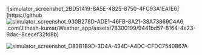 ![simulator_screenshot_2BD51419-8A5E-4825-8750-4FC93A1EA1E6](https://github![simulator_screenshot_930B278D-ADE1-46FB-8A21-38A73869C4A6](https://github.com/Jithesh-kumar/Weather_app/assets/78300199/c6d124f0-4017-47a9-a561-fb986fcd3a33)
.com/Jithesh-kumar/Weather_app/assets/78300199/9441bd57-8164-4e23-9dac-8cecef32fd8b)

![simulator_screenshot_D83B1B9D-3D4A-434D-A4DC-CFDC7540867A](https://github.com/Jithesh-kumar/Weather_app/assets/78300199/5984022d-5aa1-47ae-8670-2fc13031cfa2)
